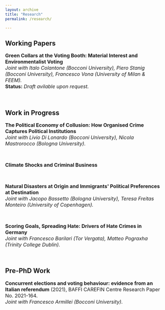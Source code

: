 ```yaml
---
layout: archive
title: "Research"
permalink: /research/

---
```

## **Working Papers**

<p style="font-size: 1rem"><b>Green Collars at the Voting Booth: Material Interest and Environmentalist Voting</b><br>
<span="font-size: 0.8rem"><i>Joint with Italo Colantone (Bocconi University), Piero Stanig (Bocconi University), Francesco Vona (University of Milan & FEEM).</i>
<br><b>Status:</b> <i>Draft avilable upon request.</i></span></p>
<br>

## **Work in Progress**

<p style="font-size: 1rem"><b>The Political Economy of Collusion: How Organised Crime Captures Political Institutions</b><br>
<span="font-size: 0.8rem"><i>Joint with Livio Di Lonardo (Bocconi University), Nicola Mastrorocco (Bologna University).</i></p>
<br>

<p style="font-size: 1rem"><b>Climate Shocks and Criminal Business</b></p>
<br>

<p style="font-size: 1rem"><b>Natural Disasters at Origin and Immigrants' Political Preferences at Destination</b><br>
<span="font-size: 0.8rem"><i>Joint with Jacopo Bassetto (Bologna University), Teresa Freitas Monteiro (University of Copenhagen).</i></p>
<br>


<p style="font-size: 1rem"><b>Scoring Goals, Spreading Hate: Drivers of Hate Crimes in Germany</b><br>
<span="font-size: 0.8rem"><i>Joint with Francesco Barilari (Tor Vergata), Matteo Pograxha (Trinity College Dublin).</i></p>
<br>


## **Pre-PhD Work**

<p style="font-size: 1rem"><b>Concurrent elections and voting behaviour: evidence from an Italian referendum</b> (2021), BAFFI CAREFIN Centre Research Paper No. 2021-164.<br>
<span="font-size: 0.8rem"><i>Joint with Francesco Armillei (Bocconi University).</i></p>
